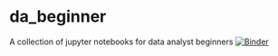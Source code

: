 # da_beginner
A collection of jupyter notebooks for data analyst beginners
[![Binder](https://mybinder.org/badge_logo.svg)](https://mybinder.org/v2/gh/AFarheen/da_beginner/main?labpath=Notebook.ipynb)
